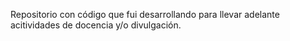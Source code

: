 Repositorio con código que fui desarrollando para llevar adelante acitividades de docencia y/o divulgación.
